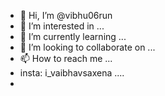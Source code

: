 - 👋 Hi, I’m @vibhu06run
- 👀 I’m interested in ...
- 🌱 I’m currently learning ...
- 💞️ I’m looking to collaborate on ...
- 📫 How to reach me ...
- insta: i_vaibhavsaxena ....
- 

<!---
vibhu06run/vibhu06run is a ✨ special ✨ repository because its `README.md` (this file) appears on your GitHub profile.
You can click the Preview link to take a look at your changes.
--->
